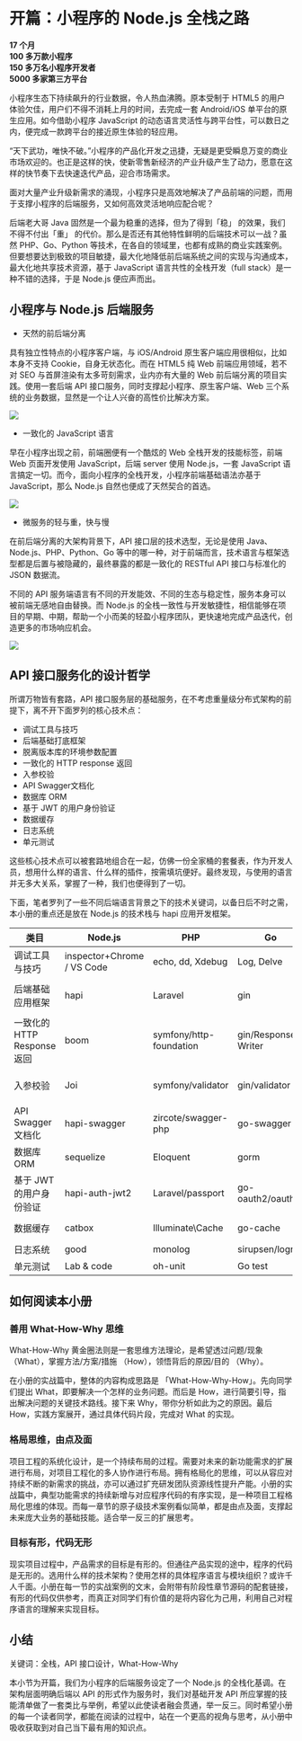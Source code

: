 
# 开篇：小程序的 Node.js 全栈之路

**17 个月  
100 多万款小程序  
150 多万名小程序开发者  
5000 多家第三方平台**

小程序生态下持续飙升的行业数据，令人热血沸腾。原本受制于 HTML5 的用户体验欠佳，用户们不得不消耗上月的时间，去完成一套 Android/iOS 单平台的原生应用。如今借助小程序 JavaScript 的动态语言灵活性与跨平台性，可以数日之内，便完成一款跨平台的接近原生体验的轻应用。

“天下武功，唯快不破。”小程序的产品化开发之迅捷，无疑是更受瞬息万变的商业市场欢迎的。也正是这样的快，使新零售新经济的产业升级产生了动力，愿意在这样的快节奏下去快速迭代产品，迎合市场需求。

面对大量产业升级新需求的涌现，小程序只是高效地解决了产品前端的问题，而用于支撑小程序的后端服务，又如何高效灵活地响应配合呢？

后端老大哥 Java 固然是一个最为稳重的选择，但为了得到「稳」 的效果，我们不得不付出「重」 的代价。那么是否还有其他特性鲜明的后端技术可以一战？虽然 PHP、Go、Python 等技术，在各自的领域里，也都有成熟的商业实践案例。但要想要达到极致的项目敏捷，最大化地降低前后端系统之间的实现与沟通成本，最大化地共享技术资源，基于 JavaScript 语言共性的全栈开发（full stack）是一种不错的选择，于是 Node.js 便应声而出。


## 小程序与 Node.js 后端服务

- 天然的前后端分离

具有独立性特点的小程序客户端，与 iOS/Android 原生客户端应用很相似，比如本身不支持 Cookie，自身无状态化。而在 HTML5 纯 Web 前端应用领域，若不对 SEO 与首屏渲染有太多苛刻需求，业内亦有大量的 Web 前后端分离的项目实践。使用一套后端 API 接口服务，同时支撑起小程序、原生客户端、Web  三个系统的业务数据，显然是一个让人兴奋的高性价比解决方案。


![](https://user-gold-cdn.xitu.io/2018/9/9/165bb1b11fdb540b?w=1474&h=730&f=jpeg&s=69554)

- 一致化的 JavaScript 语言

早在小程序出现之前，前端圈便有一个酷炫的 Web 全栈开发的技能标签，前端 Web 页面开发使用 JavaScript，后端 server 使用 Node.js，一套 JavaScript 语言搞定一切。而今，面向小程序的全栈开发，小程序前端基础语法亦基于 JavaScript，那么 Node.js 自然也便成了天然契合的首选。


![](https://user-gold-cdn.xitu.io/2018/9/9/165bb213232a666d?w=1384&h=708&f=jpeg&s=63333)

- 微服务的轻与重，快与慢

在前后端分离的大架构背景下，API 接口层的技术选型，无论是使用 Java、Node.js、PHP、Python、Go 等中的哪一种，对于前端而言，技术语言与框架选型都是后置与被隐藏的，最终暴露的都是一致化的 RESTful API 接口与标准化的 JSON 数据流。

不同的 API 服务端语言有不同的开发能效、不同的生态与稳定性，服务本身可以被前端无感地自由替换。而 Node.js 的全栈一致性与开发敏捷性，相信能够在项目的早期、中期，帮助一个小而美的轻盈小程序团队，更快速地完成产品迭代，创造更多的市场响应机会。


![](https://user-gold-cdn.xitu.io/2018/9/9/165bb29306111c3f?w=1382&h=1030&f=jpeg&s=93587)

## API 接口服务化的设计哲学

所谓万物皆有套路，API 接口服务层的基础服务，在不考虑重量级分布式架构的前提下，离不开下面罗列的核心技术点：

- 调试工具与技巧
- 后端基础打底框架
- 脱离版本库的环境参数配置
- 一致化的 HTTP response 返回
- 入参校验
- API Swagger文档化
- 数据库 ORM
- 基于 JWT 的用户身份验证
- 数据缓存
- 日志系统
- 单元测试

这些核心技术点可以被套路地组合在一起，仿佛一份全家桶的套餐表，作为开发人员，想用什么样的语言、什么样的插件，按需填坑便好。最终发现，与使用的语言并无多大关系，掌握了一种，我们也便得到了一切。

下面，笔者罗列了一些不同后端语言背景之下的技术关键词，以备日后不时之需，本小册的重点还是放在 Node.js 的技术栈与 hapi 应用开发框架。

|类目| Node.js | PHP | Go | Java |
|-|-| - | - | -|
| 调试工具与技巧 | inspector+Chrome / VS Code | echo, dd, Xdebug | Log, Delve | intellij IDEA|
| 后端基础应用框架 | hapi |Laravel | gin  | Spring Cloud\Spring Boot|
| 一致化的 HTTP Response 返回 | boom | symfony/http-foundation | gin/Response Writer | ResponseBody + fastjson |
| 入参校验 | Joi | symfony/validator  | gin/validator  | JSR 303\ Hibernate Validator|
| API Swagger文档化 | hapi-swagger | zircote/swagger-php | go-swagger   | springfox-swagger-ui|
| 数据库 ORM | sequelize | Eloquent  | gorm  | JPA\Hibernate|
| 基于 JWT 的用户身份验证 | hapi-auth-jwt2 | Laravel/passport  | go-oauth2/oauth2  | spring-security-oauth2|
| 数据缓存 | catbox |Illuminate\Cache   | go-cache  | spring-boot-starter-cache |
| 日志系统 | good | monolog  | sirupsen/logrus  | slf4j\ logback |
| 单元测试 |  Lab & code |oh-unit | Go test   | junit |


## 如何阅读本小册


### 善用 What-How-Why 思维

What-How-Why 黄金圈法则是一套思维方法理论，是希望透过问题/现象（What），掌握方法/方案/措施 （How），领悟背后的原因/目的 （Why）。

在小册的实战篇中，整体的内容构成思路是   「What-How-Why-How」。先向同学们提出 What，即要解决一个怎样的业务问题。而后是 How，进行简要引导，指出解决问题的关键技术路线。接下来 Why，带你分析如此为之的原因。最后 How，实践方案展开，通过具体代码片段，完成对 What 的实现。


### 格局思维，由点及面

项目工程的系统化设计，是一个持续布局的过程。需要对未来的新功能需求的扩展进行布局，对项目工程化的多人协作进行布局。拥有格局化的思维，可以从容应对持续不断的新需求的挑战，亦可以通过扩充研发团队资源线性提升产能。小册的实战篇中，典型功能需求的持续新增与对应程序代码的有序实现，是一种项目工程格局化思维的体现。而每一章节的原子级技术案例看似简单，都是由点及面，支撑起未来庞大业务的基础技能。适合举一反三的扩展思考。

### 目标有形，代码无形

现实项目过程中，产品需求的目标是有形的。但通往产品实现的途中，程序的代码是无形的。选用什么样的技术架构？使用怎样的具体程序语言与模块组织？或许千人千面。小册在每一节的实战案例的文末，会附带有阶段性章节源码的配套链接，有形的代码仅供参考，而真正对同学们有价值的是将内容化为己用，利用自己对程序语言的理解来实现目标。


## 小结

关键词：全栈，API 接口设计，What-How-Why

本小节为开篇，我们为小程序的后端服务设定了一个 Node.js 的全栈化基调。在架构层面明确后端以 API 的形式作为服务时，我们对基础开发 API 所应掌握的技能清单做了一套类比与举例，希望以此使读者融会贯通，举一反三。同时希望小册的每一个读者同学，都能在阅读的过程中，站在一个更高的视角与思考，从小册中吸收获取到对自己当下最有用的知识点。


